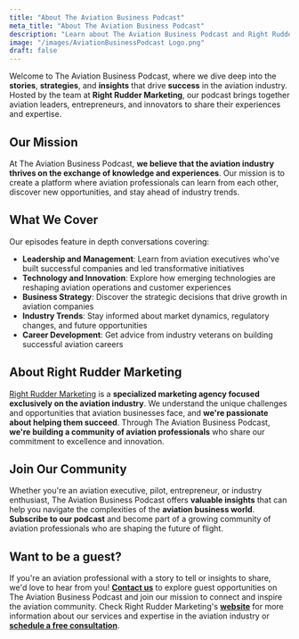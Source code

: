 ```yaml
---
title: "About The Aviation Business Podcast"
meta_title: "About The Aviation Business Podcast"
description: "Learn about The Aviation Business Podcast and Right Rudder Marketing's mission to connect aviation industry leaders and share their stories."
image: "/images/AviationBusinessPodcast Logo.png"
draft: false
---
```


Welcome to The Aviation Business Podcast, where we dive deep into the **stories**, **strategies**, and **insights** that drive **success** in the aviation industry. Hosted by the team at **Right Rudder Marketing**, our podcast brings together aviation leaders, entrepreneurs, and innovators to share their experiences and expertise.

## Our Mission

At The Aviation Business Podcast, **we believe that the aviation industry thrives on the exchange of knowledge and experiences**. Our mission is to create a platform where aviation professionals can learn from each other, discover new opportunities, and stay ahead of industry trends.

## What We Cover

Our episodes feature in depth conversations covering:

- **Leadership and Management**: Learn from aviation executives who've built successful companies and led transformative initiatives
- **Technology and Innovation**: Explore how emerging technologies are reshaping aviation operations and customer experiences
- **Business Strategy**: Discover the strategic decisions that drive growth in aviation companies
- **Industry Trends**: Stay informed about market dynamics, regulatory changes, and future opportunities
- **Career Development**: Get advice from industry veterans on building successful aviation careers

## About Right Rudder Marketing

[Right Rudder Marketing](https://rightruddermarketing.com) is a **specialized marketing agency focused exclusively on the aviation industry**. We understand the unique challenges and opportunities that aviation businesses face, and **we're passionate about helping them succeed**. Through The Aviation Business Podcast, **we're building a community of aviation professionals** who share our commitment to excellence and innovation.

## Join Our Community

Whether you're an aviation executive, pilot, entrepreneur, or industry enthusiast, The Aviation Business Podcast offers **valuable insights** that can help you navigate the complexities of the **aviation business world**. **Subscribe to our podcast** and become part of a growing community of aviation professionals who are shaping the future of flight.

## Want to be a guest?

If you're an aviation professional with a story to tell or insights to share, we'd love to hear from you! [**Contact us**](https://rightruddermarketing.com/contact) to explore guest opportunities on The Aviation Business Podcast and join our mission to connect and inspire the aviation community. Check Right Rudder Marketing's [**website**](https://rightruddermarketing.com) for more information about our services and expertise in the aviation industry or [**schedule a free consultation**](https://rightruddermarketing.com/schedule-call).
